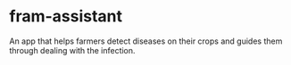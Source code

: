 # fram-assistant
An app that helps farmers detect diseases on their crops and guides them through dealing with the infection.
